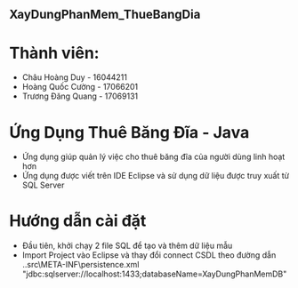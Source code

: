 ## XayDungPhanMem_ThueBangDia
# Thành viên:
-	Châu Hoàng Duy - 16044211
-	Hoàng Quốc Cường - 17066201
-	Trương Đăng Quang - 17069131
# Ứng Dụng Thuê Băng Đĩa - Java
-	Ứng dụng giúp quản lý việc cho thuê băng đĩa của người dùng linh hoạt hơn
-	Ứng dụng được viết trên IDE Eclipse và sử dụng dữ liệu được truy xuất từ SQL Server
# Hướng dẫn cài đặt
-	Đầu tiên, khởi chạy 2 file SQL để tạo và thêm dữ liệu mẫu
-	Import Project vào Eclipse và thay đổi connect CSDL theo đường dẫn ..src\META-INF\persistence.xml
	"jdbc:sqlserver://localhost:1433;databaseName=XayDungPhanMemDB"
